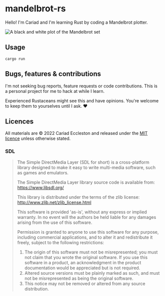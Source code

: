 # mandelbrot-rs

Hello! I'm Cariad and I'm learning Rust by coding a Mandelbrot plotter.

![A black and white plot of the Mandelbrot set](https://github.com/cariad/mandelbrot-rs/blob/main/docs/bw.png?raw=true)

## Usage

```console
cargo run
```

## Bugs, features & contributions

I'm not seeking bug reports, feature requests or code contributions. This is a personal project for me to hack at while I learn.

Experienced Rustaceans might see this and have opinions. You're welcome to keep them to yourselves until I ask. ❤️

## Licences

All materials are &copy; 2022 Cariad Eccleston and released under the [MIT licence](LICENSE) unless otherwise stated.

### SDL

> The Simple DirectMedia Layer (SDL for short) is a cross-platform library designed to make it easy to write multi-media software, such as games and emulators.
>
> The Simple DirectMedia Layer library source code is available from: https://www.libsdl.org/
>
> This library is distributed under the terms of the zlib license: http://www.zlib.net/zlib_license.html
>
> This software is provided 'as-is', without any express or implied warranty.  In no event will the authors be held liable for any damages arising from the use of this software.
>
> Permission is granted to anyone to use this software for any purpose, including commercial applications, and to alter it and redistribute it freely, subject to the following restrictions:
>
> 1. The origin of this software must not be misrepresented; you must not claim that you wrote the original software. If you use this software in a product, an acknowledgment in the product documentation would be appreciated but is not required.
> 2. Altered source versions must be plainly marked as such, and must not be misrepresented as being the original software.
> 3. This notice may not be removed or altered from any source distribution.
